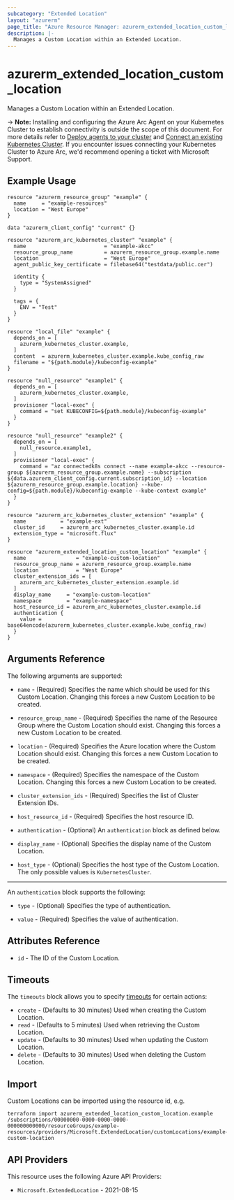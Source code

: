```yaml
---
subcategory: "Extended Location"
layout: "azurerm"
page_title: "Azure Resource Manager: azurerm_extended_location_custom_location"
description: |-
  Manages a Custom Location within an Extended Location.
---
```


# azurerm_extended_location_custom_location

Manages a Custom Location within an Extended Location.

-> **Note:** Installing and configuring the Azure Arc Agent on your Kubernetes Cluster to establish connectivity is outside the scope of this document. For more details refer to [Deploy agents to your cluster](https://learn.microsoft.com/en-us/azure/azure-arc/kubernetes/conceptual-agent-overview#deploy-agents-to-your-cluster) and [Connect an existing Kubernetes Cluster](https://learn.microsoft.com/en-us/azure/azure-arc/kubernetes/quickstart-connect-cluster?tabs=azure-cli#connect-an-existing-kubernetes-cluster). If you encounter issues connecting your Kubernetes Cluster to Azure Arc, we'd recommend opening a ticket with Microsoft Support.

## Example Usage

```hcl
resource "azurerm_resource_group" "example" {
  name     = "example-resources"
  location = "West Europe"
}

data "azurerm_client_config" "current" {}

resource "azurerm_arc_kubernetes_cluster" "example" {
  name                         = "example-akcc"
  resource_group_name          = azurerm_resource_group.example.name
  location                     = "West Europe"
  agent_public_key_certificate = filebase64("testdata/public.cer")

  identity {
    type = "SystemAssigned"
  }

  tags = {
    ENV = "Test"
  }
}

resource "local_file" "example" {
  depends_on = [
    azurerm_kubernetes_cluster.example,
  ]
  content  = azurerm_kubernetes_cluster.example.kube_config_raw
  filename = "${path.module}/kubeconfig-example"
}

resource "null_resource" "example1" {
  depends_on = [
    azurerm_kubernetes_cluster.example,
  ]
  provisioner "local-exec" {
    command = "set KUBECONFIG=${path.module}/kubeconfig-example"
  }
}

resource "null_resource" "example2" {
  depends_on = [
    null_resource.example1,
  ]
  provisioner "local-exec" {
    command = "az connectedk8s connect --name example-akcc --resource-group ${azurerm_resource_group.example.name} --subscription ${data.azurerm_client_config.current.subscription_id} --location ${azurerm_resource_group.example.location} --kube-config=${path.module}/kubeconfig-example --kube-context example"
  }
}

resource "azurerm_arc_kubernetes_cluster_extension" "example" {
  name           = "example-ext"
  cluster_id     = azurerm_arc_kubernetes_cluster.example.id
  extension_type = "microsoft.flux"
}

resource "azurerm_extended_location_custom_location" "example" {
  name                = "example-custom-location"
  resource_group_name = azurerm_resource_group.example.name
  location            = "West Europe"
  cluster_extension_ids = [
    azurerm_arc_kubernetes_cluster_extension.example.id
  ]
  display_name     = "example-custom-location"
  namespace        = "example-namespace"
  host_resource_id = azurerm_arc_kubernetes_cluster.example.id
  authentication {
    value = base64encode(azurerm_kubernetes_cluster.example.kube_config_raw)
  }
}
```

## Arguments Reference

The following arguments are supported:

* `name` - (Required) Specifies the name which should be used for this Custom Location. Changing this forces a new Custom Location to be created.

* `resource_group_name` - (Required) Specifies the name of the Resource Group where the Custom Location should exist. Changing this forces a new Custom Location to be created.

* `location` - (Required) Specifies the Azure location where the Custom Location should exist. Changing this forces a new Custom Location to be created.

* `namespace` - (Required) Specifies the namespace of the Custom Location. Changing this forces a new Custom Location to be created.

* `cluster_extension_ids` - (Required) Specifies the list of Cluster Extension IDs.

* `host_resource_id` - (Required) Specifies the host resource ID.

* `authentication` - (Optional) An `authentication` block as defined below.

* `display_name` - (Optional) Specifies the display name of the Custom Location.

* `host_type` - (Optional) Specifies the host type of the Custom Location. The only possible values is `KubernetesCluster`.

---

An `authentication` block supports the following:

* `type` - (Optional) Specifies the type of authentication.

* `value` - (Required) Specifies the value of authentication.

## Attributes Reference

* `id` - The ID of the Custom Location.

## Timeouts

The `timeouts` block allows you to specify [timeouts](https://developer.hashicorp.com/terraform/language/resources/configure#define-operation-timeouts) for certain actions:

* `create` - (Defaults to 30 minutes) Used when creating the Custom Location.
* `read` - (Defaults to 5 minutes) Used when retrieving the Custom Location.
* `update` - (Defaults to 30 minutes) Used when updating the Custom Location.
* `delete` - (Defaults to 30 minutes) Used when deleting the Custom Location.

## Import

Custom Locations can be imported using the resource id, e.g.

```shell
terraform import azurerm_extended_location_custom_location.example /subscriptions/00000000-0000-0000-0000-000000000000/resourceGroups/example-resources/providers/Microsoft.ExtendedLocation/customLocations/example-custom-location
```


## API Providers
<!-- This section is generated, changes will be overwritten -->
This resource uses the following Azure API Providers:

* `Microsoft.ExtendedLocation` - 2021-08-15
